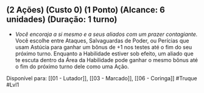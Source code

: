 ## (2 Ações) (Custo 0) (1 Ponto) (Alcance: 6 unidades) (Duração: 1 turno)

  - *Você encoraja a si mesmo e a seus aliados com um prazer contagiante.* Você escolhe entre Ataques, Salvaguardas de Poder, ou Perícias que usam Astúcia para ganhar um bônus de +1 nos testes até o fim do seu próximo turno. Enquanto a Habilidade estiver sob efeito, um aliado que te escuta dentro da Área da Habilidade pode ganhar o mesmo bônus até o fim do próximo turno dele como uma Ação.

Disponível para: [[01 - Lutador]], [[03 - Marcado]], [[06 - Coringa]]
#Truque #Lvl1